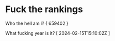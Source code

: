 # Fuck the rankings

Who the hell am I?
{ 659402 }

What fucking year is it?
[ 2024-02-15T15:10:02Z ]

